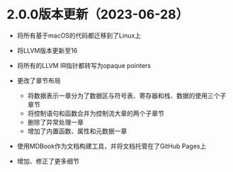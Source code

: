 # 2.0.0版本更新（2023-06-28）

* 将所有基于macOS的代码都迁移到了Linux上
* 将LLVM版本更新至16
* 将所有的LLVM IR指针都转写为opaque pointers
* 更改了章节布局

   * 将数据表示一章分为了数据区与符号表、寄存器和栈、数据的使用三个子章节
   * 将控制语句和函数合并为控制流大章的两个子章节
   * 删除了异常处理一章
   * 增加了内置函数、属性和元数据一章
* 使用MDBook作为文档构建工具，并将文档托管在了GitHub Pages上
* 增加、修正了更多细节

